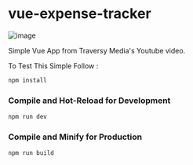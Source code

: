 # vue-expense-tracker

![image](https://github.com/muratcanberber/expense-tracker/assets/30313472/bb46df36-777c-487e-bd77-4853ccf5a867)


Simple Vue App from Traversy Media's Youtube video.


To Test This Simple Follow :

```sh
npm install
```

### Compile and Hot-Reload for Development

```sh
npm run dev
```

### Compile and Minify for Production

```sh
npm run build
```
